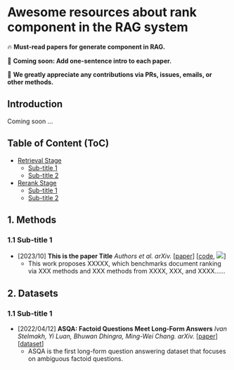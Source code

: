 # Awesome resources about rank component in the RAG system

🔥 **Must-read papers for generate component in RAG.**

🏃 **Coming soon: Add one-sentence intro to each paper.**

🌟 **We greatly appreciate any contributions via PRs, issues, emails, or other methods.**


## Introduction

Coming soon ...


## Table of Content (ToC)


- [Retrieval Stage](#retrieval)
  - [Sub-title 1](#subtitle1)
  - [Sub-title 2](#subtitle2)
- [Rerank Stage](#rerank)
  - [Sub-title 1](#1-sub-rerank)
  - [Sub-title 2](#2-sub-rerank)






## 1. Methods

### 1.1 Sub-title 1


- [2023/10] **This is the paper Title** *Authors et al. arXiv.* [[paper](https://arxiv.org/abs/2310.02071)] [[code](https://github.com/PKUnlp-icler/PCA-EVAL), ![](https://img.shields.io/github/stars/Tongji-KGLLM/RAG-Survey.svg?style=social)]
  - This work proposes XXXXX, which benchmarks document ranking via XXX methods and XXX methods from XXXX, XXX, and XXXX......

## 2. Datasets

### 1.1 Sub-title 1


- [2022/04/12] **ASQA: Factoid Questions Meet Long-Form Answers** *Ivan Stelmakh, Yi Luan, Bhuwan Dhingra, Ming-Wei Chang. arXiv.* [[paper](https://arxiv.org/abs/2204.06092)] [[dataset](https://huggingface.co/datasets/din0s/asqa)]
  - ASQA is the first long-form question answering dataset that focuses on ambiguous factoid questions.
